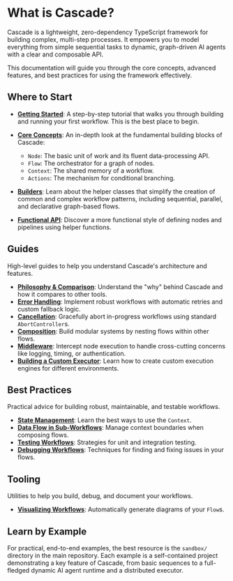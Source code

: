 # What is Cascade?

Cascade is a lightweight, zero-dependency TypeScript framework for building complex, multi-step processes. It empowers you to model everything from simple sequential tasks to dynamic, graph-driven AI agents with a clear and composable API.

This documentation will guide you through the core concepts, advanced features, and best practices for using the framework effectively.

## Where to Start

- **[Getting Started](./getting-started.md)**: A step-by-step tutorial that walks you through building and running your first workflow. This is the best place to begin.

- **[Core Concepts](./core-concepts.md)**: An in-depth look at the fundamental building blocks of Cascade:
  - `Node`: The basic unit of work and its fluent data-processing API.
  - `Flow`: The orchestrator for a graph of nodes.
  - `Context`: The shared memory of a workflow.
  - `Actions`: The mechanism for conditional branching.

- **[Builders](./builders.md)**: Learn about the helper classes that simplify the creation of common and complex workflow patterns, including sequential, parallel, and declarative graph-based flows.

- **[Functional API](./functional-api.md)**: Discover a more functional style of defining nodes and pipelines using helper functions.

## Guides

High-level guides to help you understand Cascade's architecture and features.

- **[Philosophy & Comparison](./philosophy-and-comparison.md)**: Understand the "why" behind Cascade and how it compares to other tools.
- **[Error Handling](./advanced-guides/error-handling.md)**: Implement robust workflows with automatic retries and custom fallback logic.
- **[Cancellation](./advanced-guides/cancellation.md)**: Gracefully abort in-progress workflows using standard `AbortController`s.
- **[Composition](./advanced-guides/composition.md)**: Build modular systems by nesting flows within other flows.
- **[Middleware](./advanced-guides/middleware.md)**: Intercept node execution to handle cross-cutting concerns like logging, timing, or authentication.
- **[Building a Custom Executor](./advanced-guides/custom-executor.md)**: Learn how to create custom execution engines for different environments.

## Best Practices

Practical advice for building robust, maintainable, and testable workflows.

- **[State Management](./best-practices/state-management.md)**: Learn the best ways to use the `Context`.
- **[Data Flow in Sub-Workflows](./best-practices/sub-workflow-data.md)**: Manage context boundaries when composing flows.
- **[Testing Workflows](./best-practices/testing.md)**: Strategies for unit and integration testing.
- **[Debugging Workflows](./best-practices/debugging.md)**: Techniques for finding and fixing issues in your flows.

## Tooling

Utilities to help you build, debug, and document your workflows.

- **[Visualizing Workflows](./tooling/mermaid.md)**: Automatically generate diagrams of your `Flow`s.

## Learn by Example

For practical, end-to-end examples, the best resource is the `sandbox/` directory in the main repository. Each example is a self-contained project demonstrating a key feature of Cascade, from basic sequences to a full-fledged dynamic AI agent runtime and a distributed executor.
